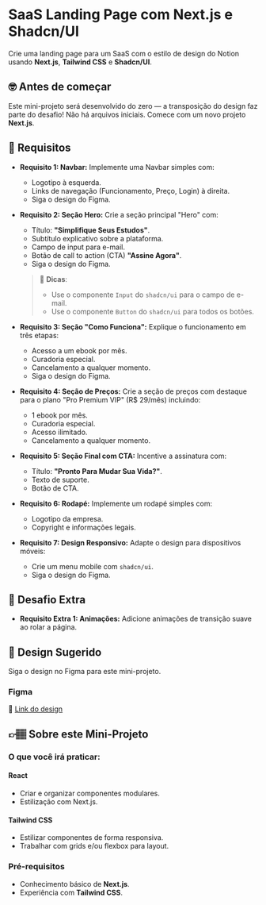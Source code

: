 # SaaS Landing Page com Next.js e Shadcn/UI

Crie uma landing page para um SaaS com o estilo de design do Notion usando **Next.js**, **Tailwind CSS** e **Shadcn/UI**.

## 🤓 Antes de começar

Este mini-projeto será desenvolvido do zero — a transposição do design faz parte do desafio! Não há arquivos iniciais. Comece com um novo projeto **Next.js**.

## 🔨 Requisitos

- **Requisito 1: Navbar:** Implemente uma Navbar simples com:
    - Logotipo à esquerda.
    - Links de navegação (Funcionamento, Preço, Login) à direita.
    - Siga o design do Figma.

- **Requisito 2: Seção Hero:** Crie a seção principal "Hero" com:
    - Título: **"Simplifique Seus Estudos"**.
    - Subtítulo explicativo sobre a plataforma.
    - Campo de input para e-mail.
    - Botão de call to action (CTA) **"Assine Agora"**.
    - Siga o design do Figma.

    > 👀 **Dicas**:
    >
    > - Use o componente `Input` do `shadcn/ui` para o campo de e-mail.
    > - Use o componente `Button` do `shadcn/ui` para todos os botões.

- **Requisito 3: Seção "Como Funciona":** Explique o funcionamento em três etapas:
    - Acesso a um ebook por mês.
    - Curadoria especial.
    - Cancelamento a qualquer momento.
    - Siga o design do Figma.

- **Requisito 4: Seção de Preços:** Crie a seção de preços com destaque para o plano "Pro Premium VIP" (R$ 29/mês) incluindo:
    - 1 ebook por mês.
    - Curadoria especial.
    - Acesso ilimitado.
    - Cancelamento a qualquer momento.

- **Requisito 5: Seção Final com CTA:** Incentive a assinatura com:
    - Título: **"Pronto Para Mudar Sua Vida?"**.
    - Texto de suporte.
    - Botão de CTA.

- **Requisito 6: Rodapé:** Implemente um rodapé simples com:
    - Logotipo da empresa.
    - Copyright e informações legais.

- **Requisito 7: Design Responsivo:** Adapte o design para dispositivos móveis:
    - Crie um menu mobile com `shadcn/ui`.
    - Siga o design do Figma.


## 🔨 Desafio Extra

- **Requisito Extra 1: Animações:** Adicione animações de transição suave ao rolar a página.

## 🎨 Design Sugerido

Siga o design no Figma para este mini-projeto.

### Figma

🔗 [Link do design](https://www.figma.com/community/file/1423775673058225189/mini-projeto-saas-landing-page-com-next-js)

## 👉🏽 Sobre este Mini-Projeto

### O que você irá praticar:

#### React

- Criar e organizar componentes modulares.
- Estilização com Next.js.

#### Tailwind CSS

- Estilizar componentes de forma responsiva.
- Trabalhar com grids e/ou flexbox para layout.

### Pré-requisitos

- Conhecimento básico de **Next.js**.
- Experiência com **Tailwind CSS**.

